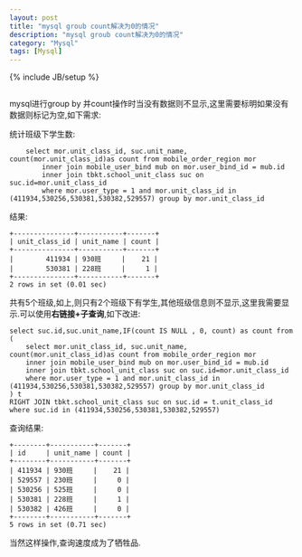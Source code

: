 ```yaml
---
layout: post
title: "mysql groub count解决为0的情况"
description: "mysql groub count解决为0的情况"
category: "Mysql"
tags: [Mysql]
---
```

{% include JB/setup %}

<p><img src="http://dev.mysql.com/common/logos/logo-mysql-110x57.png" alt="" /></p>

<p>mysql进行group by 并count操作时当没有数据则不显示,这里需要标明如果没有数据则标记为空,如下需求:</p>

<p>统计班级下学生数:</p>

<pre><code>    select mor.unit_class_id, suc.unit_name, count(mor.unit_class_id)as count from mobile_order_region mor
        inner join mobile_user_bind mub on mor.user_bind_id = mub.id
        inner join tbkt.school_unit_class suc on suc.id=mor.unit_class_id
        where mor.user_type = 1 and mor.unit_class_id in (411934,530256,530381,530382,529557) group by mor.unit_class_id
</code></pre>

<p>结果:</p>

<pre><code>+---------------+-----------+-------+
| unit_class_id | unit_name | count |
+---------------+-----------+-------+
|        411934 | 930班     |    21 |
|        530381 | 228班     |     1 |
+---------------+-----------+-------+
2 rows in set (0.01 sec)
</code></pre>

<p>共有5个班级,如上,则只有2个班级下有学生,其他班级信息则不显示,这里我需要显示.可以使用<strong>右链接+子查询</strong>,如下改进:</p>

<pre><code>select suc.id,suc.unit_name,IF(count IS NULL , 0, count) as count from
( 
    select mor.unit_class_id, suc.unit_name, count(mor.unit_class_id)as count from mobile_order_region mor
    inner join mobile_user_bind mub on mor.user_bind_id = mub.id
    inner join tbkt.school_unit_class suc on suc.id=mor.unit_class_id
    where mor.user_type = 1 and mor.unit_class_id in (411934,530256,530381,530382,529557) group by mor.unit_class_id
) t
RIGHT JOIN tbkt.school_unit_class suc on suc.id = t.unit_class_id where suc.id in (411934,530256,530381,530382,529557)
</code></pre>

<p>查询结果:</p>

<pre><code>+--------+-----------+-------+
| id     | unit_name | count |
+--------+-----------+-------+
| 411934 | 930班     |    21 |
| 529557 | 230班     |     0 |
| 530256 | 525班     |     0 |
| 530381 | 228班     |     1 |
| 530382 | 426班     |     0 |
+--------+-----------+-------+
5 rows in set (0.71 sec)
</code></pre>

<p>当然这样操作,查询速度成为了牺牲品.</p>

